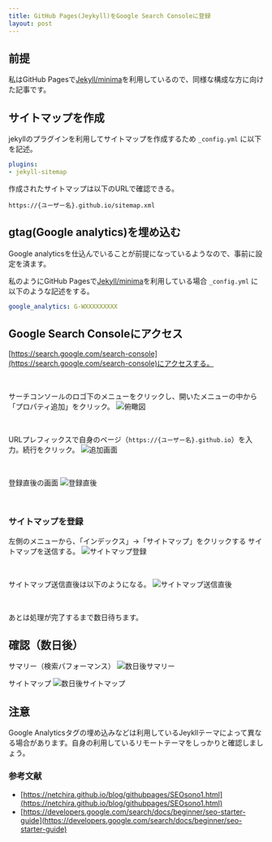 ```yaml
---
title: GitHub Pages(Jeykyll)をGoogle Search Consoleに登録
layout: post
---
```


## 前提
私はGitHub Pagesで[Jekyll/minima](https://github.com/jekyll/minima)を利用しているので、同様な構成な方に向けた記事です。

## サイトマップを作成
jekyllのプラグインを利用してサイトマップを作成するため `_config.yml` に以下を記述。
```yml
plugins:
- jekyll-sitemap
```

作成されたサイトマップは以下のURLで確認できる。

`https://{ユーザー名}.github.io/sitemap.xml`


## gtag(Google analytics)を埋め込む
Google analyticsを仕込んでいることが前提になっているようなので、事前に設定を済ます。

私のようにGitHub Pagesで[Jekyll/minima](https://github.com/jekyll/minima)を利用している場合
`_config.yml` に以下のような記述をする。
```yml
google_analytics: G-WXXXXXXXXX
```

## Google Search Consoleにアクセス
[https://search.google.com/search-console](https://search.google.com/search-console)にアクセスする。

<br>

サーチコンソールのロゴ下のメニューをクリックし、開いたメニューの中から「プロパティ追加」をクリック。
![俯瞰図](https://i.gyazo.com/dce2b95d46361ad38e873d5e5e9e9291.png)

<br>

URLプレフィックスで自身のページ（`https://{ユーザー名}.github.io`）を入力。続行をクリック。
![追加画面](https://i.gyazo.com/2d834c38eedd04d1d42663f7dcc4a1c0.png)

<br>

登録直後の画面
![登録直後](https://i.gyazo.com/c3ccc8921cac92ce03d4964cc6a78e84.png)

<br>

### サイトマップを登録
左側のメニューから、「インデックス」->「サイトマップ」をクリックする
サイトマップを送信する。
![サイトマップ登録](https://i.gyazo.com/e987cfaa2328b58a5b42d9d070929f48.png)

<br>

サイトマップ送信直後は以下のようになる。
![サイトマップ送信直後](https://i.gyazo.com/eaf2aa36d0e725c9f4a01da5ef6c833f.png)

<br>

あとは処理が完了するまで数日待ちます。

## 確認（数日後）

サマリー（検索パフォーマンス）
![数日後サマリー](https://i.gyazo.com/70fde43f72dc84263a0f662eb5c8e4af.png)

サイトマップ
![数日後サイトマップ](https://i.gyazo.com/175db4f4b7552d5169601a659b7ece4a.png)

## 注意
Google Analyticsタグの埋め込みなどは利用しているJeykllテーマによって異なる場合があります。自身の利用しているリモートテーマをしっかりと確認しましょう。

### 参考文献
- [https://netchira.github.io/blog/githubpages/SEOsono1.html](https://netchira.github.io/blog/githubpages/SEOsono1.html)
- [https://developers.google.com/search/docs/beginner/seo-starter-guide](https://developers.google.com/search/docs/beginner/seo-starter-guide)